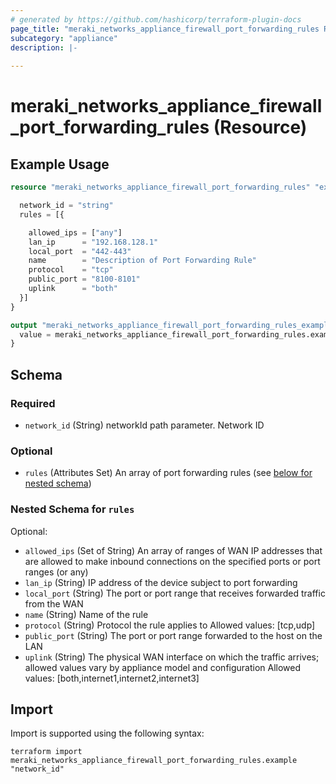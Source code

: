 ```yaml
---
# generated by https://github.com/hashicorp/terraform-plugin-docs
page_title: "meraki_networks_appliance_firewall_port_forwarding_rules Resource - terraform-provider-meraki"
subcategory: "appliance"
description: |-
  
---
```


# meraki_networks_appliance_firewall_port_forwarding_rules (Resource)



## Example Usage

```terraform
resource "meraki_networks_appliance_firewall_port_forwarding_rules" "example" {

  network_id = "string"
  rules = [{

    allowed_ips = ["any"]
    lan_ip      = "192.168.128.1"
    local_port  = "442-443"
    name        = "Description of Port Forwarding Rule"
    protocol    = "tcp"
    public_port = "8100-8101"
    uplink      = "both"
  }]
}

output "meraki_networks_appliance_firewall_port_forwarding_rules_example" {
  value = meraki_networks_appliance_firewall_port_forwarding_rules.example
}
```

<!-- schema generated by tfplugindocs -->
## Schema

### Required

- `network_id` (String) networkId path parameter. Network ID

### Optional

- `rules` (Attributes Set) An array of port forwarding rules (see [below for nested schema](#nestedatt--rules))

<a id="nestedatt--rules"></a>
### Nested Schema for `rules`

Optional:

- `allowed_ips` (Set of String) An array of ranges of WAN IP addresses that are allowed to make inbound connections on the specified ports or port ranges (or any)
- `lan_ip` (String) IP address of the device subject to port forwarding
- `local_port` (String) The port or port range that receives forwarded traffic from the WAN
- `name` (String) Name of the rule
- `protocol` (String) Protocol the rule applies to
                                        Allowed values: [tcp,udp]
- `public_port` (String) The port or port range forwarded to the host on the LAN
- `uplink` (String) The physical WAN interface on which the traffic arrives; allowed values vary by appliance model and configuration
                                        Allowed values: [both,internet1,internet2,internet3]

## Import

Import is supported using the following syntax:

```shell
terraform import meraki_networks_appliance_firewall_port_forwarding_rules.example "network_id"
```
